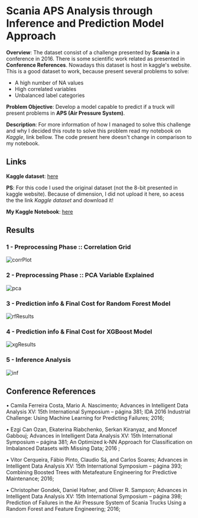 # Scania APS Analysis through Inference and Prediction Model Approach

**Overview**: The dataset consist of a challenge presented by **Scania** in a conference in 2016. There is some scientific work related as presented in **Conference References**. Nowadays this dataset is host in kaggle's website. This is a good dataset to work, because present several problems to solve:
- A high number of NA values
- High correlated variables
- Unbalanced label categories

**Problem Objective**: Develop a model capable to predict if a truck will present problems in **APS (Air Pressure System)**.

**Description**: For more information of how I managed to solve this challenge and why I decided this route to solve this problem read my notebook on *Kaggle*, link bellow. The code present here doesn't change in comparison to my notebook.

## Links
**Kaggle dataset**: [here](https://www.kaggle.com/uciml/aps-failure-at-scania-trucks-data-set)

**PS**: For this code I used the original dataset (not the 8-bit presented in kaggle website). Because of dimension, I did not upload it here, so acess the the link *Kaggle dataset* and download it!

**My Kaggle Notebook**: [here](https://www.kaggle.com/kaikewreis/scania-feature-selection-random-forest-xgboost)

## Results
### 1 - Preprocessing Phase :: Correlation Grid
![corrPlot](https://user-images.githubusercontent.com/32513366/63640000-47388000-c671-11e9-9327-dc41c1f08bdc.png)

### 2 - Preprocessing Phase :: PCA Variable Explained
![pca](https://user-images.githubusercontent.com/32513366/63640003-515a7e80-c671-11e9-9bd9-88872254d83a.PNG)


### 3 - Prediction info & Final Cost for Random Forest Model
![rfResults](https://user-images.githubusercontent.com/32513366/63640052-1f95e780-c672-11e9-9637-708ee1306784.PNG)

### 4 - Prediction info & Final Cost for XGBoost Model
![xgResults](https://user-images.githubusercontent.com/32513366/63640053-1f95e780-c672-11e9-9459-04c29b0c423d.PNG)

### 5 - Inference Analysis
![inf](https://user-images.githubusercontent.com/32513366/63640073-6a176400-c672-11e9-828d-e95b566e4210.PNG)

## Conference References
•	Camila Ferreira Costa, Mario A. Nascimento; Advances in Intelligent Data Analysis XV: 15th International Symposium – página 381; IDA 2016 Industrial Challenge: Using Machine Learning for Predicting Failures; 2016; 

•	Ezgi Can Ozan, Ekaterina Riabchenko, Serkan Kiranyaz, and Moncef Gabbouj; Advances in Intelligent Data Analysis XV: 15th International Symposium – página 381; An Optimized k-NN Approach for Classification on Imbalanced Datasets with Missing Data; 2016 ;

•	Vítor Cerqueira, Fábio Pinto, Claudio Sá, and Carlos Soares; Advances in Intelligent Data Analysis XV: 15th International Symposium – página 393; Combining Boosted Trees with Metafeature Engineering for Predictive Maintenance; 2016;

•	Christopher Gondek, Daniel Hafner, and Oliver R. Sampson; Advances in Intelligent Data Analysis XV: 15th International Symposium – página 398; Prediction of Failures in the Air Pressure System of Scania Trucks Using a Random Forest and Feature Engineering; 2016; 

